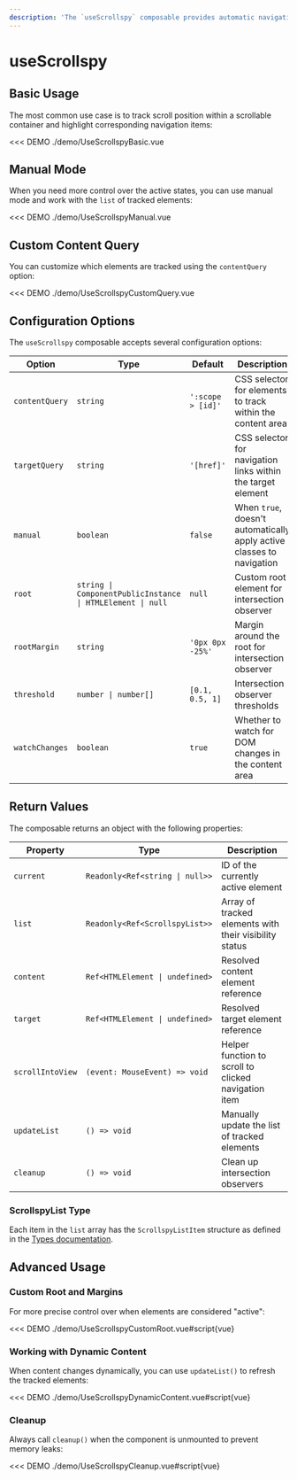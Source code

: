 ```yaml
---
description: 'The `useScrollspy` composable provides automatic navigation highlighting based on scroll position. It tracks the visibility of content elements and automatically updates the active state of corresponding navigation items, making it perfect for table of contents, documentation navigation, and section-based layouts.'
---
```


# useScrollspy

<PageHeader />

## Basic Usage

The most common use case is to track scroll position within a scrollable container and highlight corresponding navigation items:

<<< DEMO ./demo/UseScrollspyBasic.vue

## Manual Mode

When you need more control over the active states, you can use manual mode and work with the `list` of tracked elements:

<<< DEMO ./demo/UseScrollspyManual.vue

## Custom Content Query

You can customize which elements are tracked using the `contentQuery` option:

<<< DEMO ./demo/UseScrollspyCustomQuery.vue

## Configuration Options

The `useScrollspy` composable accepts several configuration options:

| Option         | Type                                                       | Default           | Description                                                           |
| -------------- | ---------------------------------------------------------- | ----------------- | --------------------------------------------------------------------- |
| `contentQuery` | `string`                                                   | `':scope > [id]'` | CSS selector for elements to track within the content area            |
| `targetQuery`  | `string`                                                   | `'[href]'`        | CSS selector for navigation links within the target element           |
| `manual`       | `boolean`                                                  | `false`           | When `true`, doesn't automatically apply active classes to navigation |
| `root`         | `string \| ComponentPublicInstance \| HTMLElement \| null` | `null`            | Custom root element for intersection observer                         |
| `rootMargin`   | `string`                                                   | `'0px 0px -25%'`  | Margin around the root for intersection observer                      |
| `threshold`    | `number \| number[]`                                       | `[0.1, 0.5, 1]`   | Intersection observer thresholds                                      |
| `watchChanges` | `boolean`                                                  | `true`            | Whether to watch for DOM changes in the content area                  |

## Return Values

The composable returns an object with the following properties:

| Property         | Type                            | Description                                            |
| ---------------- | ------------------------------- | ------------------------------------------------------ |
| `current`        | `Readonly<Ref<string \| null>>` | ID of the currently active element                     |
| `list`           | `Readonly<Ref<ScrollspyList>>`  | Array of tracked elements with their visibility status |
| `content`        | `Ref<HTMLElement \| undefined>` | Resolved content element reference                     |
| `target`         | `Ref<HTMLElement \| undefined>` | Resolved target element reference                      |
| `scrollIntoView` | `(event: MouseEvent) => void`   | Helper function to scroll to clicked navigation item   |
| `updateList`     | `() => void`                    | Manually update the list of tracked elements           |
| `cleanup`        | `() => void`                    | Clean up intersection observers                        |

### ScrollspyList Type

Each item in the `list` array has the `ScrollspyListItem` structure as defined in the [Types documentation](/docs/types#scrollspylist).

## Advanced Usage

### Custom Root and Margins

For more precise control over when elements are considered "active":

<<< DEMO ./demo/UseScrollspyCustomRoot.vue#script{vue}

### Working with Dynamic Content

When content changes dynamically, you can use `updateList()` to refresh the tracked elements:

<<< DEMO ./demo/UseScrollspyDynamicContent.vue#script{vue}

### Cleanup

Always call `cleanup()` when the component is unmounted to prevent memory leaks:

<<< DEMO ./demo/UseScrollspyCleanup.vue#script{vue}

